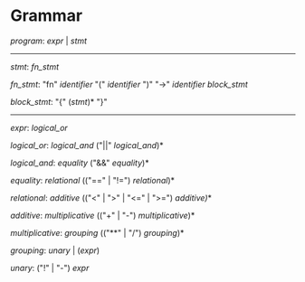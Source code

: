 # Grammar


_program_: _expr_ | _stmt_

---

_stmt_: _fn_stmt_

_fn_stmt_: "fn" _identifier_ "(" _identifier_ ")" "->" _identifier_ _block_stmt_

_block_stmt_: "{" (_stmt_)* "}"

---

_expr_: _logical_or_

_logical_or_: _logical_and_ ("||" _logical_and_)*

_logical_and_: _equality_ ("&&" _equality_)*

_equality_: _relational_ (("==" | "!=") _relational_)*

_relational_: _additive_ (("<" | ">" | "<=" | ">=") _additive)_*

_additive_: _multiplicative_ (("+" | "-") _multiplicative_)*

_multiplicative_: _grouping_ (("**" | "/") _grouping_)*

_grouping_: _unary_ | (_expr_)

_unary_: ("!" | "-") _expr_
